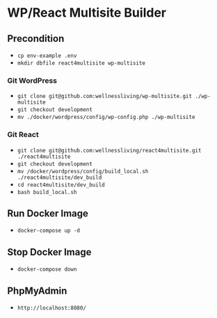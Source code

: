# WP/React Multisite Builder

## Precondition

- `cp env-example .env`
- `mkdir dbfile react4multisite wp-multisite`

### Git WordPress

- `git clone git@github.com:wellnessliving/wp-multisite.git ./wp-multisite`
- `git checkout development`
- `mv ./docker/wordpress/config/wp-config.php ./wp-multisite`

### Git React

- `git clone git@github.com:wellnessliving/react4multisite.git ./react4multisite`
- `git checkout development`
- `mv /docker/wordpress/config/build_local.sh ./react4multisite/dev_build`
- `cd react4multisite/dev_build`
- `bash build_local.sh`

## Run Docker Image

- `docker-compose up -d`

## Stop Docker Image

- `docker-compose down`

## PhpMyAdmin

- `http://localhost:8080/`
